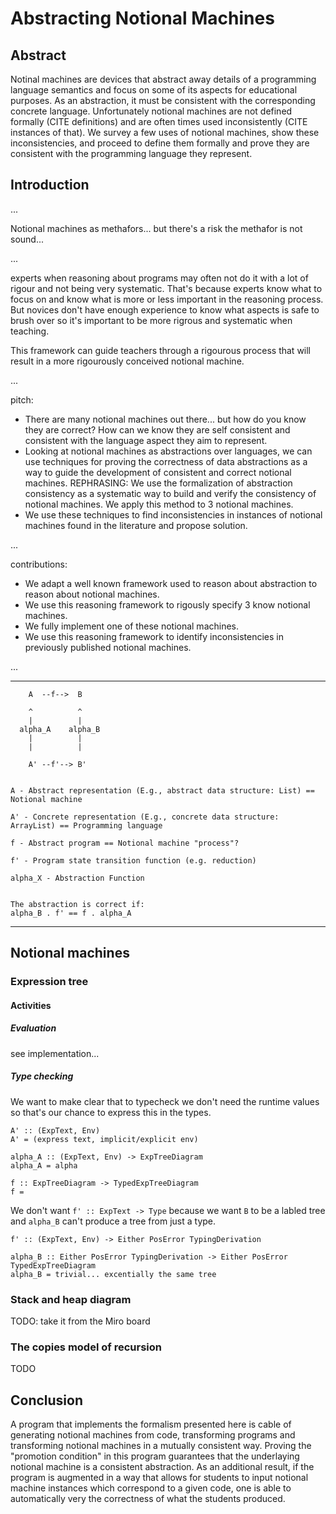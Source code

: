 # Abstracting Notional Machines

## Abstract

Notinal machines are devices that abstract away details of a programming language semantics and focus on some of its aspects for educational purposes. As an abstraction, it must be consistent with the corresponding concrete language. Unfortunately notional machines are not defined formally (CITE definitions) and are often times used inconsistently (CITE instances of that). We survey a few uses of notional machines, show these inconsistencies, and proceed to define them formally and prove they are consistent with the programming language they represent.


## Introduction

...

Notional machines as methafors...
but there's a risk the methafor is not sound...

...

experts when reasoning about programs may often not do it with a lot of rigour and not being very systematic.
That's because experts know what to focus on and know what is more or less important in the reasoning process.
But novices don't have enough experience to know what aspects is safe to brush over so it's important to be more rigrous and systematic when teaching.

This framework can guide teachers through a rigourous process that will result in a more rigourously conceived notional machine.

...


pitch:
- There are many notional machines out there... but how do you know they are correct? How can we know they are self consistent and consistent with the language aspect they aim to represent.
- Looking at notional machines as abstractions over languages, we can use techniques for proving the correctness of data abstractions as a way to guide the development of consistent and correct notional machines.
REPHRASING:
We use the formalization of abstraction consistency as a systematic way to build and verify the consistency of notional machines.
We apply this method to 3 notional machines.
- We use these techniques to find inconsistencies in instances of notional machines found in the literature and propose solution.

...

contributions:
- We adapt a well known framework used to reason about abstraction to reason about notional machines.
- We use this reasoning framework to rigously specify 3 know notional machines.
- We fully implement one of these notional machines.
- We use this reasoning framework to identify inconsistencies in previously published notional machines.

...

-----------------

```
    A  --f-->  B

    ^          ^
    |          |
  alpha_A    alpha_B
    |          |
    |          |

    A' --f'--> B'


A - Abstract representation (E.g., abstract data structure: List) == Notional machine

A' - Concrete representation (E.g., concrete data structure: ArrayList) == Programming language

f - Abstract program == Notional machine "process"?

f' - Program state transition function (e.g. reduction)

alpha_X - Abstraction Function


The abstraction is correct if:
alpha_B . f' == f . alpha_A

```
-----------------


## Notional machines

### Expression tree

#### Activities

##### Evaluation

see implementation...


##### Type checking

We want to make clear that to typecheck we don't need the runtime values so that's our chance to express this in the types.

```
A' :: (ExpText, Env)
A' = (express text, implicit/explicit env)

alpha_A :: (ExpText, Env) -> ExpTreeDiagram
alpha_A = alpha

f :: ExpTreeDiagram -> TypedExpTreeDiagram
f = 
```

We don't want `f' :: ExpText -> Type` because we want `B` to be a labled tree and `alpha_B` can't produce a tree from just a type.

```
f' :: (ExpText, Env) -> Either PosError TypingDerivation

alpha_B :: Either PosError TypingDerivation -> Either PosError TypedExpTreeDiagram
alpha_B = trivial... excentially the same tree
```


### Stack and heap diagram

TODO: take it from the Miro board


### The copies model of recursion

TODO


## Conclusion

A program that implements the formalism presented here is cable of generating notional machines from code, transforming programs and transforming notional machines in a mutually consistent way.
Proving the "promotion condition" in this program guarantees that the underlaying notional machine is a consistent abstraction.
As an additional result, if the program is augmented in a way that allows for students to input notional machine instances which correspond to a given code, one is able to automatically very the correctness of what the students produced.


